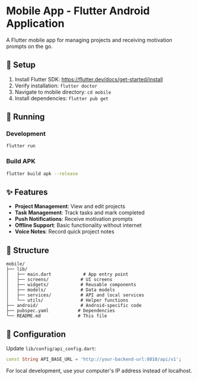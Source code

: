 # Mobile App - Flutter Android Application

A Flutter mobile app for managing projects and receiving motivation prompts on the go.

## 🚀 Setup

1. Install Flutter SDK: https://flutter.dev/docs/get-started/install
2. Verify installation: `flutter doctor`
3. Navigate to mobile directory: `cd mobile`
4. Install dependencies: `flutter pub get`

## 🏃 Running

### Development
```bash
flutter run
```

### Build APK
```bash
flutter build apk --release
```

## ✨ Features

- **Project Management**: View and edit projects
- **Task Management**: Track tasks and mark completed
- **Push Notifications**: Receive motivation prompts
- **Offline Support**: Basic functionality without internet
- **Voice Notes**: Record quick project notes

## 📁 Structure

```
mobile/
├── lib/
│   ├── main.dart            # App entry point
│   ├── screens/            # UI screens
│   ├── widgets/            # Reusable components
│   ├── models/             # Data models
│   ├── services/           # API and local services
│   └── utils/              # Helper functions
├── android/                # Android-specific code
├── pubspec.yaml           # Dependencies
└── README.md              # This file
```

## 🔧 Configuration

Update `lib/config/api_config.dart`:
```dart
const String API_BASE_URL = 'http://your-backend-url:8010/api/v1';
```

For local development, use your computer's IP address instead of localhost. 